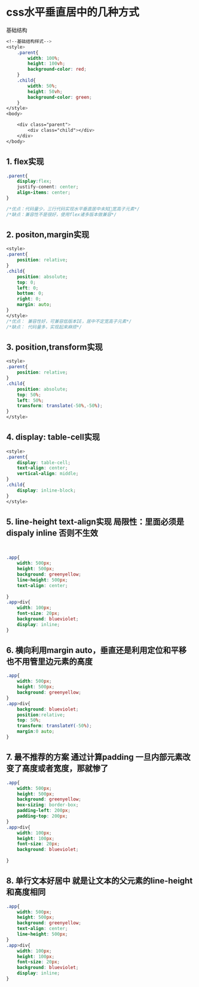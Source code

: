 # css水平垂直居中的几种方式

基础结构

```css
<!--基础结构样式-->
<style>
    .parent{
        width: 100%;
        height: 100vh;
        background-color: red;
    }
    .child{
        width: 50%;
        height: 50vh;
        background-color: green;
    }
</style>
<body>

    <div class="parent">
        <div class="child"></div>
    </div>
</body>

```

## 1. flex实现

```css
.parent{
	display:flex;
	justify-conent: center;
    align-items: center;
}

/*优点：代码量少，三行代码实现水平垂直居中未知宽高子元素*/
/*缺点：兼容性不是很好，使用flex诸多版本做兼容*/

```

## 2. positon,margin实现


```css
<style>
.parent{
    position: relative;
}
.child{
    position: absolute;
    top: 0;
    left: 0;
    bottom: 0;
    right: 0;
    margin: auto;
}
</style>
/*优点： 兼容性好，可兼容低版本IE，居中不定宽高子元素*/
/*缺点： 代码量多，实现起来麻烦*/

```

## 3. position,transform实现

```css
<style>
.parent{
    position: relative;
}
.child{
    position: absolute;
    top: 50%;
    left: 50%;
    transform: translate(-50%,-50%);
}
</style>

```

## 4. display: table-cell实现


```css
<style>
.parent{
    display: table-cell;
    text-align: center;
    vertical-align: middle;
}
.child{
    display: inline-block;
}
</style>

```

## 5. line-height  text-align实现   局限性：里面必须是  dispaly inline  否则不生效

```css


.app{
    width: 500px;
    height: 500px;
    background: greenyellow;
    line-height: 500px;
    text-align: center;
    
}
.app>div{
    width: 100px;
    font-size: 20px;
    background: blueviolet;	
    display: inline;				
}

```

## 6. 横向利用margin auto，垂直还是利用定位和平移 也不用管里边元素的高度

```css
.app{
    width: 500px;
    height: 500px;
    background: greenyellow;
}
.app>div{
    background: blueviolet;	
	position:relative;
    top: 50%;
    transform: translateY(-50%);
	margin:0 auto;			
}

```

## 7. 最不推荐的方案  通过计算padding 一旦内部元素改变了高度或者宽度，那就惨了

```css
.app{
    width: 500px;
    height: 500px;
    background: greenyellow;
    box-sizing: border-box;
    padding-left: 200px;
    padding-top: 200px;											
}
.app>div{
    width: 100px;
    height: 100px;
    font-size: 20px;
    background: blueviolet;	
    
} 
```



## 8.  单行文本好居中 就是让文本的父元素的line-height和高度相同
```css
.app{
    width: 500px;
    height: 500px;
    background: greenyellow;		
    text-align: center;
    line-height: 500px;
}
.app>div{
    width: 100px;
    height: 100px;
    font-size: 20px;
    background: blueviolet;	
    display: inline;			
} 
```